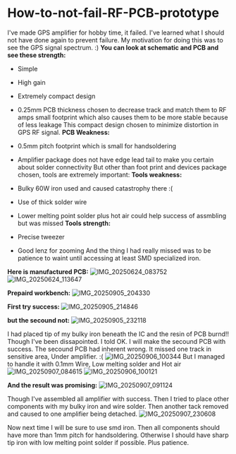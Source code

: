 # How-to-not-fail-RF-PCB-prototype
I've made GPS amplifier for hobby time, it failed. I've learned what I should not have done again to prevent failure. My motivation for doing this was to see the GPS signal spectrum. :)
**You can look at schematic and PCB and see these strength:**

+ Simple
+ High gain
+ Extremely compact design
+ 0.25mm PCB thickness chosen to decrease track and match them to RF amps small footprint which also causes them to be more stable because of less leakage
This compact design chosen to minimize distortion in GPS RF signal.
**PCB Weakness:**
  
+ 0.5mm pitch footprint which is small for handsoldering
+ Amplifier package does not have edge lead tail to make you certain about solder connectivity
But other than foot print and devices package chosen, tools are extremely important:
**Tools weakness:**
  
+ Bulky 60W iron used and caused catastrophy there :(
+ Use of thick solder wire
+ Lower melting point solder plus hot air could help success of assmbling but was missed
**Tools strength:**
  
+ Precise tweezer
+ Good lenz for zooming
And the thing I had really missed was to be patience to waint until accessing at least SMD specialized iron.

**Here is manufactured PCB:**
![IMG_20250624_083752](https://github.com/user-attachments/assets/3fd29ae7-df1e-40a6-a53c-563fe9e2a456)
![IMG_20250624_113647](https://github.com/user-attachments/assets/d582aef8-2aa4-4ab6-8d26-b90def981c93)


**Prepaird workbench:**
![IMG_20250905_204330](https://github.com/user-attachments/assets/aa4f5fbe-a757-4a29-89ca-714252a844c0)



**First try success:**
![IMG_20250905_214846](https://github.com/user-attachments/assets/303cb038-166b-42fc-a3e8-f6b6cfd96043)


**but the secound not:**
![IMG_20250905_232118](https://github.com/user-attachments/assets/27b2e5fb-d540-406e-90f0-22d07de4d401)

I had placed tip of my bulky iron beneath the IC and the resin of PCB burnd!! Though I've been dissapointed. I told OK. I will make the secound PCB with success.
The secound PCB had inherent wrong. It missed one track in sensitive area, Under amplifier. :(
![IMG_20250906_100344](https://github.com/user-attachments/assets/d7764e4c-b13e-4eae-ace6-3e4983697bfc)
But I managed to handle it with 0.1mm Wire, Low melting solder and Hot air
![IMG_20250907_084615](https://github.com/user-attachments/assets/27e2cb02-078c-4bcb-9a10-d3f575117920)
![IMG_20250906_100121](https://github.com/user-attachments/assets/4aff40d4-5087-497a-a7c3-0953717914b2)



**And the result was promising:**
![IMG_20250907_091124](https://github.com/user-attachments/assets/06fdc8c7-01cb-4ff0-80ed-434fa9533dbc)

Though I've assembled all amplifier with success. Then I tried to place other components with my bulky iron and wire solder. Then another tack removed and caused to one amplifier being detached.
![IMG_20250907_230608](https://github.com/user-attachments/assets/52244024-8f82-4a0d-a5bf-35181737087a)

Now next time I will be sure to use smd iron.
Then all components should have more than 1mm pitch for handsoldering. Otherwise I should have sharp tip iron with low melting point solder if possible. Plus patience.
